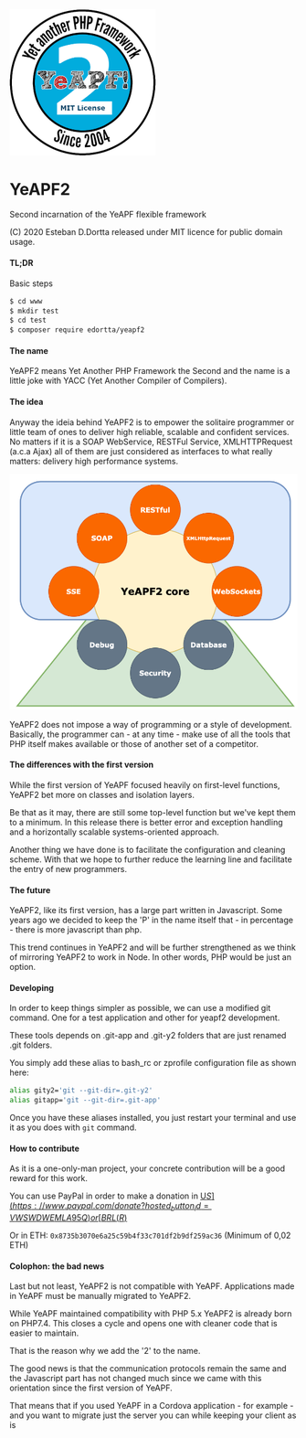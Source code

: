<img src="README.assets/yeapf-seal-2021-512x512.png" alt="yeapf-seal-2021-512x512" style="zoom:50%;" />

# YeAPF2

Second incarnation of the YeAPF flexible framework

(C) 2020 Esteban D.Dortta released under MIT licence for public domain usage.

#### TL;DR

Basic steps

```bash
$ cd www
$ mkdir test
$ cd test
$ composer require edortta/yeapf2
```



#### The name

YeAPF2 means Yet Another PHP Framework the Second and the name is a little joke with YACC (Yet Another Compiler of Compilers).

#### The idea

Anyway the ideia behind YeAPF2 is to empower the solitaire programmer or little team of ones to deliver high reliable, scalable and confident services. No matters if it is a SOAP WebService, RESTFul Service, XMLHTTPRequest (a.c.a Ajax) all of them are just considered as interfaces to what really matters: delivery high performance systems.

![](README.assets/YeAPF2-blocks.png)

YeAPF2 does not impose a way of programming or a style of development.
Basically, the programmer can - at any time - make use of all the tools that PHP itself makes available or those of another set of a competitor.

#### The differences with the first version

While the first version of YeAPF focused heavily on first-level functions, YeAPF2 bet more on classes and isolation layers.

Be that as it may, there are still some top-level function but we've kept them to a minimum. In this release there is better error and exception handling and a horizontally scalable systems-oriented approach.

Another thing we have done is to facilitate the configuration and cleaning scheme. With that we hope to further reduce the learning line and facilitate the entry of new programmers.

#### The future

YeAPF2, like its first version, has a large part written in Javascript. Some years ago we decided to keep the 'P' in the name itself that - in percentage - there is more javascript than php.

This trend continues in YeAPF2 and will be further strengthened as we think of mirroring YeAPF2 to work in Node. In other words, PHP would be just an option.

#### Developing

In order to keep things simpler as possible, we can use a modified git command. One for a test application and other for yeapf2 development.

These tools depends on .git-app and .git-y2 folders that are just renamed .git folders.

You simply add these alias to bash_rc or zprofile configuration file as shown here:

```bash
alias gity2='git --git-dir=.git-y2'
alias gitapp='git --git-dir=.git-app'
```

Once you have these aliases installed, you just restart your terminal and use it as you does with `git` command.

#### How to contribute

As it is a one-only-man project, your concrete contribution will be a good reward for this work.

You can use PayPal in order to make a donation in [U$S](https://www.paypal.com/donate?hosted_button_id=VWSWDWEMLA95Q) or [BRL (R$)](https://www.paypal.com/donate?hosted_button_id=3UKC9GHT6CKN4)

Or in ETH: `0x8735b3070e6a25c59b4f33c701df2b9df259ac36` (Minimum of 0,02 ETH)

#### Colophon: the bad news

Last but not least, YeAPF2 is not compatible with YeAPF. Applications made in YeAPF must be manually migrated to YeAPF2.

While YeAPF maintained compatibility with PHP 5.x YeAPF2 is already born on PHP7.4. This closes a cycle and opens one with cleaner code that is easier to maintain.

That is the reason why we add the '2' to the name.

The good news is that the communication protocols remain the same and the Javascript part has not changed much since we came with this orientation since the first version of YeAPF.

That means that if you used YeAPF in a Cordova application - for example - and you want to migrate just the server you can while keeping your client as is